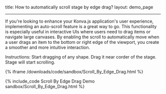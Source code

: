 title: How to automatically scroll stage by edge drag?
layout: demo_page

---

If you're looking to enhance your Konva.js application's user experience, implementing an auto-scroll feature is a great way to go. This functionality is especially useful in interactive UIs where users need to drag items or navigate large canvases. By enabling the scroll to automatically move when a user drags an item to the bottom or right edge of the viewport, you create a smoother and more intuitive interaction.

Instructions: Start dragging of any shape. Drag it near corder of the stage. Stage will start scrolling.

{% iframe /downloads/code/sandbox/Scroll_By_Edge_Drag.html %}

{% include_code Scroll By Edge Drag Demo sandbox/Scroll_By_Edge_Drag.html %}
